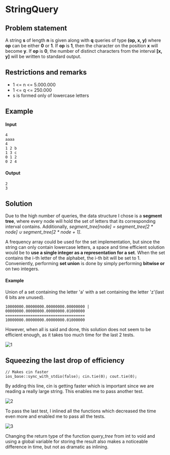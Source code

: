 # StringQuery

## Problem statement

A string **s** of length **n** is given along with **q** queries of type **(op, x, y)**
where **op** can be either **0** or **1**. If **op** is **1**, then the character on
the position **x** will become **y**. If **op** is **0**, the number of distinct
characters from the interval **[x, y]** will be written to standard output.

## Restrictions and remarks

* 1 <= n <= 5.000.000
* 1 <= q <= 250.000
* s is formed only of lowercase letters

## Example

#### Input
```
4
aaaa
4
1 2 b
1 3 c
0 1 2
0 2 4
```

#### Output
```
2
3
```


## Solution

Due to the high number of queries, the data structure I chose is a **segment tree**, where every node will hold the set of letters that its corresponding interval contains.
Additionally, *segment_tree[node] = segment_tree[2 * node] ∪ segment_tree[2 * node + 1]*.

A frequency array could be used for the set implementation, but since the string can only contain lowercase letters, a space and time efficient solution would be to **use a
single integer as a representation for a set**. When the set contains the i-th letter of the alphabet, the i-th bit will be set to 1. Conveniently, performing **set union**
is done by simply performing **bitwise or** on two integers.

#### Example

Union of a set containing the letter 'a' with a set containing the letter 'z'(last 6 bits are unused).
```
10000000.00000000.00000000.00000000 |
00000000.00000000.00000000.01000000
===================================
10000000.00000000.00000000.01000000
```

However, when all is said and done, this solution does not seem to be efficient enough, as it takes too much time for the last 2 tests.

![1](https://user-images.githubusercontent.com/79721547/120254596-dc2ecb00-c292-11eb-98aa-07ca9c5f9322.png)

## Squeezing the last drop of efficiency

```
// Makes cin faster
ios_base::sync_with_stdio(false); cin.tie(0); cout.tie(0);
```

By adding this line, cin is getting faster which is important since we are reading a really large string. This enables me to pass another test.

![2](https://user-images.githubusercontent.com/79721547/120254856-6d9e3d00-c293-11eb-9ede-f2aae353f423.png)

To pass the last test, I inlined all the functions which decreased the time even more and enabled me to pass all the tests.

![3](https://user-images.githubusercontent.com/79721547/120255058-cc63b680-c293-11eb-8bd1-932367b7dc12.png)

Changing the return type of the function *query_tree* from int to void and using a global variable for storing the result also makes a noticeable difference in time,
but not as dramatic as inlining.

